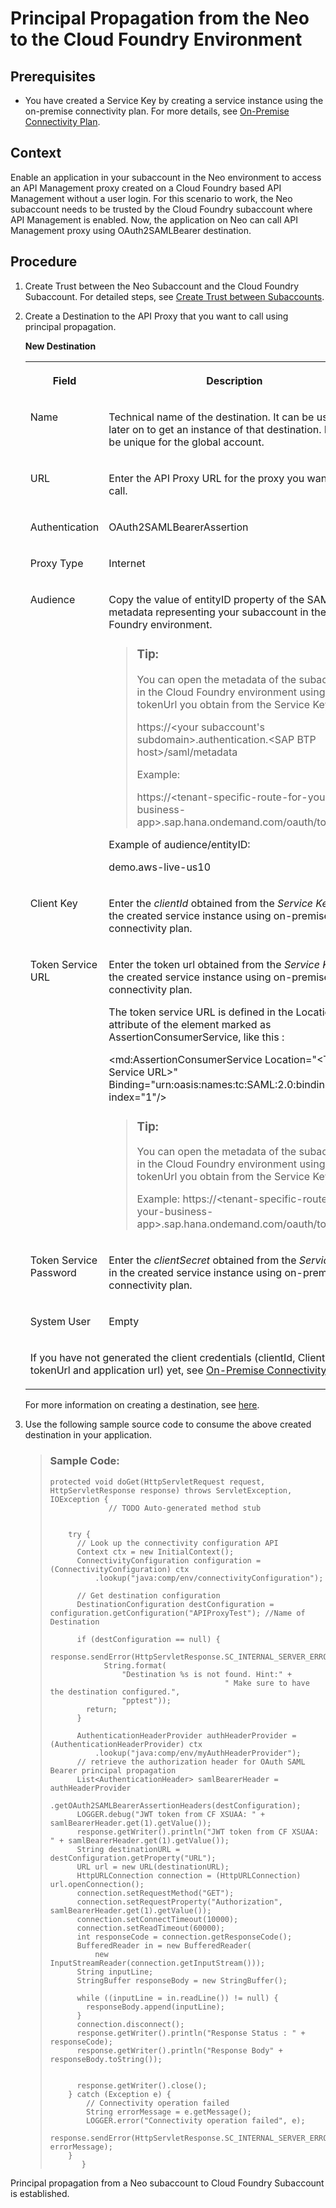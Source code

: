 <!-- copyb43e718dc38040a38c18fb0d8bab307f -->

# Principal Propagation from the Neo to the Cloud Foundry Environment



<a name="copyb43e718dc38040a38c18fb0d8bab307f__section_mst_zgf_llb"/>

## Prerequisites

-   You have created a Service Key by creating a service instance using the on-premise connectivity plan. For more details, see [On-Premise Connectivity Plan](../20-Working_with_SAP_Integration_Suite_Home/on-premise-connectivity-plan-2fc7a5b.md).



<a name="copyb43e718dc38040a38c18fb0d8bab307f__section_knq_4hq_hlb"/>

## Context

Enable an application in your subaccount in the Neo environment to access an API Management proxy created on a Cloud Foundry based API Management without a user login. For this scenario to work, the Neo subaccount needs to be trusted by the Cloud Foundry subaccount where API Management is enabled. Now, the application on Neo can call API Management proxy using OAuth2SAMLBearer destination.



<a name="copyb43e718dc38040a38c18fb0d8bab307f__section_vqw_phq_hlb"/>

## Procedure

1.  Create Trust between the Neo Subaccount and the Cloud Foundry Subaccount. For detailed steps, see [Create Trust between Subaccounts](https://help.sap.com/viewer/65de2977205c403bbc107264b8eccf4b/Cloud/en-US/6e194f8e919a40bab7e39cd992677cb7.html#loio561b0623e9a34a1c9bfc20efa1e773c5).
2.  Create a Destination to the API Proxy that you want to call using principal propagation.

    **New Destination**


    <table>
    <tr>
    <th valign="top">

    Field


    
    </th>
    <th valign="top">

    Description


    
    </th>
    </tr>
    <tr>
    <td valign="top">
    
    Name


    
    </td>
    <td valign="top">
    
    Technical name of the destination. It can be used later on to get an instance of that destination. It must be unique for the global account.


    
    </td>
    </tr>
    <tr>
    <td valign="top">
    
    URL


    
    </td>
    <td valign="top">
    
    Enter the API Proxy URL for the proxy you want to call.


    
    </td>
    </tr>
    <tr>
    <td valign="top">
    
    Authentication


    
    </td>
    <td valign="top">
    
    OAuth2SAMLBearerAssertion


    
    </td>
    </tr>
    <tr>
    <td valign="top">
    
    Proxy Type


    
    </td>
    <td valign="top">
    
    Internet


    
    </td>
    </tr>
    <tr>
    <td valign="top">
    
    Audience


    
    </td>
    <td valign="top">
    
    Copy the value of entityID property of the SAML 2.0 metadata representing your subaccount in the Cloud Foundry environment.

    > ### Tip:  
    > You can open the metadata of the subaccount in the Cloud Foundry environment using the tokenUrl you obtain from the Service Key:
    > 
    > https://<your subaccount's subdomain\>.authentication.<SAP BTP host\>/saml/metadata
    > 
    > Example:
    > 
    > https://<tenant-specific-route-for-your-business-app\>.sap.hana.ondemand.com/oauth/token

    Example of audience/entityID:

    demo.aws-live-us10


    
    </td>
    </tr>
    <tr>
    <td valign="top">
    
    Client Key


    
    </td>
    <td valign="top">
    
    Enter the *clientId* obtained from the *Service Key* in the created service instance using on-premise connectivity plan.


    
    </td>
    </tr>
    <tr>
    <td valign="top">
    
    Token Service URL


    
    </td>
    <td valign="top">
    
    Enter the token url obtained from the *Service Key* in the created service instance using on-premise connectivity plan.

    The token service URL is defined in the Location attribute of the element marked as AssertionConsumerService, like this :

    <md:AssertionConsumerService Location="<Token Service URL\>" Binding="urn:oasis:names:tc:SAML:2.0:bindings:URI" index="1"/\>

    > ### Tip:  
    > You can open the metadata of the subaccount in the Cloud Foundry environment using the tokenUrl you obtain from the Service Key:
    > 
    > Example: https://<tenant-specific-route-for-your-business-app\>.sap.hana.ondemand.com/oauth/token


    
    </td>
    </tr>
    <tr>
    <td valign="top">
    
    Token Service Password


    
    </td>
    <td valign="top">
    
    Enter the *clientSecret* obtained from the *Service Key* in the created service instance using on-premise connectivity plan.


    
    </td>
    </tr>
    <tr>
    <td valign="top">
    
    System User


    
    </td>
    <td valign="top">
    
    Empty


    
    </td>
    </tr>
    <tr>
    <td valign="top" colspan="2">
    
    If you have not generated the client credentials \(clientId, ClientSecret, tokenUrl and application url\) yet, see [On-Premise Connectivity Plan](../20-Working_with_SAP_Integration_Suite_Home/on-premise-connectivity-plan-2fc7a5b.md)


    
    </td>
    </tr>
    </table>
    
    For more information on creating a destination, see [here](https://help.sap.com/viewer/65de2977205c403bbc107264b8eccf4b/Cloud/en-US/6e194f8e919a40bab7e39cd992677cb7.html#loioa4025821716e443a9091c2fa180415ab).

3.  Use the following sample source code to consume the above created destination in your application.

    > ### Sample Code:  
    > ```
    > protected void doGet(HttpServletRequest request, HttpServletResponse response) throws ServletException, IOException {
    >              // TODO Auto-generated method stub
    > 
    > 
    >     try {   
    >       // Look up the connectivity configuration API
    >       Context ctx = new InitialContext();
    >       ConnectivityConfiguration configuration = (ConnectivityConfiguration) ctx
    >           .lookup("java:comp/env/connectivityConfiguration");
    > 
    >       // Get destination configuration
    >       DestinationConfiguration destConfiguration = configuration.getConfiguration("APIProxyTest"); //Name of Destination
    > 
    >       if (destConfiguration == null) {
    >         response.sendError(HttpServletResponse.SC_INTERNAL_SERVER_ERROR,
    >             String.format(
    >                 "Destination %s is not found. Hint:" +
    >                                        " Make sure to have the destination configured.",
    >                 "pptest"));
    >         return;
    >       }
    >       
    >       AuthenticationHeaderProvider authHeaderProvider = (AuthenticationHeaderProvider) ctx
    >           .lookup("java:comp/env/myAuthHeaderProvider");
    >       // retrieve the authorization header for OAuth SAML Bearer principal propagation
    >       List<AuthenticationHeader> samlBearerHeader = authHeaderProvider
    >           .getOAuth2SAMLBearerAssertionHeaders(destConfiguration);
    >       LOGGER.debug("JWT token from CF XSUAA: " + samlBearerHeader.get(1).getValue());
    >       response.getWriter().println("JWT token from CF XSUAA: " + samlBearerHeader.get(1).getValue());
    >       String destinationURL = destConfiguration.getProperty("URL");
    >       URL url = new URL(destinationURL);
    >       HttpURLConnection connection = (HttpURLConnection) url.openConnection();
    >       connection.setRequestMethod("GET");
    >       connection.setRequestProperty("Authorization", samlBearerHeader.get(1).getValue());
    >       connection.setConnectTimeout(10000);
    >       connection.setReadTimeout(60000);
    >       int responseCode = connection.getResponseCode();
    >       BufferedReader in = new BufferedReader(
    >           new InputStreamReader(connection.getInputStream()));
    >       String inputLine;
    >       StringBuffer responseBody = new StringBuffer();
    > 
    >       while ((inputLine = in.readLine()) != null) {
    >         responseBody.append(inputLine);
    >       }
    >       connection.disconnect();
    >       response.getWriter().println("Response Status : " + responseCode);
    >       response.getWriter().println("Response Body" + responseBody.toString());
    >       
    >       
    >       response.getWriter().close();
    >     } catch (Exception e) {
    >         // Connectivity operation failed
    >         String errorMessage = e.getMessage();
    >         LOGGER.error("Connectivity operation failed", e);
    >         response.sendError(HttpServletResponse.SC_INTERNAL_SERVER_ERROR, errorMessage);
    >     }
    >        }
    > 
    > ```


Principal propagation from a Neo subaccount to Cloud Foundry Subaccount is established.

